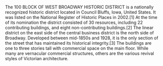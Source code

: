 The 100 BLOCK OF WEST BROADWAY HISTORIC DISTRICT is a nationally recognized historic district located in Council Bluffs, Iowa, United States. It was listed on the National Register of Historic Places in 2002.[1] At the time of its nomination the district consisted of 30 resources, including 22 contributing buildings, and eight non-contributing buildings.[2] The linear district on the east side of the central business district is the north side of Broadway. Developed between mid-1850s and 1928, it is the only section of the street that has maintained its historical integrity.[3] The buildings are one to three stories tall with commercial space on the main floor. While many are vernacular commercial structures, others are the various revival styles of Victorian architecture.
